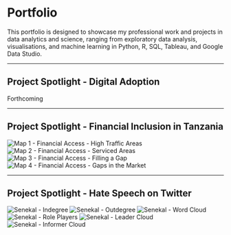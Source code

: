 
# Portfolio
This portfolio is designed to showcase my professional work and projects in data analytics and science, ranging from exploratory data analysis, visualisations, and machine learning in Python, R, SQL, Tableau, and Google Data Studio.

------
## Project Spotlight - Digital Adoption

Forthcoming

-------
## Project Spotlight - Financial Inclusion in Tanzania

![Map 1 - Financial Access - High Traffic Areas](https://github.com/chirpc/Portfolio/assets/10565766/9fd4d69a-4f9d-4337-82a5-fb5097a79545)
![Map 2 - Financial Access - Serviced Areas](https://github.com/chirpc/Portfolio/assets/10565766/39103a12-ec64-4677-99aa-ec5639da516c)
![Map 3 - Financial Access - Filling a Gap](https://github.com/chirpc/Portfolio/assets/10565766/52e64324-e6d2-4aa6-8564-1b0fc24a1ac1)
![Map 4 - Financial Access - Gaps in the Market](https://github.com/chirpc/Portfolio/assets/10565766/20f3004c-c66b-4073-8e74-895800c2b7a2)

------
## Project Spotlight - Hate Speech on Twitter

![Senekal - Indegree](https://github.com/chirpc/Portfolio/assets/10565766/fbec4f26-e86d-4fc2-a3d3-59c8e60de235)
![Senekal - Outdegree](https://github.com/chirpc/Portfolio/assets/10565766/7877e306-963d-4f1c-a100-f630f0fa3b14)
![Senekal - Word Cloud](https://github.com/chirpc/Portfolio/assets/10565766/193651fc-106f-4314-88b9-1e33cb06a939)
![Senekal - Role Players](https://github.com/chirpc/Portfolio/assets/10565766/df37090b-6dde-40a1-a9c7-833f8afd7b07)
![Senekal - Leader Cloud](https://github.com/chirpc/Portfolio/assets/10565766/0e7ec391-c2e4-40da-87d1-447a64a1f3c1)
![Senekal - Informer Cloud](https://github.com/chirpc/Portfolio/assets/10565766/a009cdda-5045-416c-91a5-5654da090f9f)
